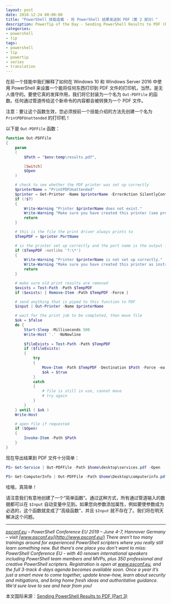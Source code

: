 ```yaml
---
layout: post
date: 2018-12-24 00:00:00
title: "PowerShell 技能连载 - 将 PowerShell 结果发送到 PDF（第 2 部分）"
description: PowerTip of the Day - Sending PowerShell Results to PDF (Part 3)
categories:
- powershell
- tip
tags:
- powershell
- tip
- powertip
- series
- translation
---
```

在前一个技能中我们解释了如何在 Windows 10 和 Windows Server 2016 中使用 PowerShell 来设置一个能将任何东西打印到 PDF 文件的打印机，当然，是无人值守的。要使它真的发挥作用，我们将它封装为一个名为 `Out-PDFFile` 的函数。任何通过管道传给这个新命令的内容都会被转换为一个 PDF 文件。

注意：要让这个函数生效，您必须按前一个技能介绍的方法先创建一个名为 `PrintPDFUnattended` 的打印机！

以下是 `Out-PDFFile` 函数：

```powershell
function Out-PDFFile
{
    param
    (
        $Path = "$env:temp\results.pdf",

        [Switch]
        $Open
    )

    # check to see whether the PDF printer was set up correctly
    $printerName = "PrintPDFUnattended"
    $printer = Get-Printer -Name $printerName -ErrorAction SilentlyContinue
    if (!$?)
    {
        Write-Warning "Printer $printerName does not exist." 
        Write-Warning "Make sure you have created this printer (see previous tips)!"
        return
    }

    # this is the file the print driver always prints to
    $TempPDF = $printer.PortName

    # is the printer set up correctly and the port name is the output file path?
    if ($TempPDF -notlike '?:\*')
    {
        Write-Warning "Printer $printerName is not set up correctly." 
        Write-Warning "Make sure you have created this printer as instructed (see previous tips)!"
        return
    }

    # make sure old print results are removed
    $exists = Test-Path -Path $TempPDF
    if ($exists) { Remove-Item -Path $TempPDF -Force }

    # send anything that is piped to this function to PDF
    $input | Out-Printer -Name $printerName

    # wait for the print job to be completed, then move file
    $ok = $false
    do { 
        Start-Sleep -Milliseconds 500 
        Write-Host '.' -NoNewline
                
        $fileExists = Test-Path -Path $TempPDF
        if ($fileExists)
        {
            try
            {
                Move-Item -Path $TempPDF -Destination $Path -Force -ea Stop
                $ok = $true
            }
            catch
            {
                # file is still in use, cannot move
                # try again
            }
        }
    } until ( $ok )
    Write-Host

    # open file if requested
    if ($Open)
    {
        Invoke-Item -Path $Path
    }
}
```

现在导出结果到 PDF 文件十分简单：

```powershell
PS> Get-Service | Out-PDFFile -Path $home\desktop\services.pdf -Open

PS> Get-ComputerInfo | Out-PDFFile -Path $home\Desktop\computerinfo.pdf -Open
```

哇哦，真简单！

请注意我们有意地创建了一个“简单函数”。通过这种方式，所有通过管道输入的数据都可以在 `$Input` 自动变量中见到。如果您向参数添加属性，例如要使参数成为必选的，这个函数就变成了“高级函数”，并且 `$Input` 就不存在了。我们将在明天解决这个问题。

- - -

_[psconf.eu](http://www.psconf.eu/) – PowerShell Conference EU 2019 – June 4-7, Hannover Germany – visit [www.psconf.eu](http://www.psconf.eu/) There aren’t too many trainings around for experienced PowerShell scripters where you really still learn something new. But there’s one place you don’t want to miss: PowerShell Conference EU - with 40 renown international speakers including PowerShell team members and MVPs, plus 350 professional and creative PowerShell scripters. Registration is open at www.psconf.eu, and the full 3-track 4-days agenda becomes available soon. Once a year it’s just a smart move to come together, update know-how, learn about security and mitigations, and bring home fresh ideas and authoritative guidance. We’d sure love to see and hear from you!_

<!--more-->
本文国际来源：[Sending PowerShell Results to PDF (Part 3)](https://community.idera.com/database-tools/powershell/powertips/b/tips/posts/sending-powershell-results-to-pdf-part-3)
